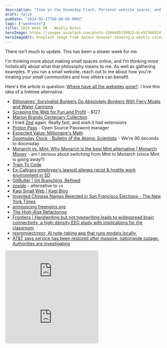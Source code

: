 ```yaml
---
description: "Time on the Doomsday Clock, Personal website spaces, and AT&T outage."
draft: false
pubDate: "2024-02-27T08:00:00.000Z"
tags: ["weeknote"]
title: 2024 Week 08 - Weekly Notes
heroImage: https://images.unsplash.com/photo-1506485338023-6ce5f36692df?ixlib=rb-4.0.3&ixid=M3wxMjA3fDB8MHxwaG90by1wYWdlfHx8fGVufDB8fHx8fA%3D%3D&auto=format&fit=crop&w=2370&q=80
heroImageAlt: Unsplash image from Jazmin Quaynor showing a weekly calendar
---
```


There isn't much to update. This has been a slower week for me.

I'm thinking more about making small spaces online, and I'm thinking more
holistically about what that philosophy means to me. As well as gathering examples.
If you run a small website, reach out to me about how you're treating your small
communities and how others can benefit.

Here's the article in question: [Where have all the websites gone?](https://www.fromjason.xyz/p/notebook/where-have-all-the-websites-gone/). I love this idea of a linktree alternative.

- [Billionaires' Survivalist Bunkers Go Absolutely Bonkers With Fiery Moats and Water Cannons](https://www.hollywoodreporter.com/lifestyle/lifestyle-news/bunkers-billionaires-survive-apocalypse-cost-features-1235822762/)
- [Scraping the Web for Fun and Profit](https://jakobgreenfeld.gumroad.com/l/scraping) - $127
- [Marlon Brando Centenary Collection](https://www.parkcircus.com/latest/P2753-Marlon-Brando-Centenary-Collection)
- I tried [Zed](https://zed.dev/) again. Really fast, and wish it had extensions
- [Proton Pass](https://proton.me/pass) - Open Source Password manager
- [Expected Value: Millionaire's Math](https://foreverjobless.com/ev-millionaires-math/)
- [Doomsday Clock - Bulletin of the Atomic Scientists](https://thebulletin.org/doomsday-clock/) - We're 90 seconds to doomsday
- [Monarch vs. Mint: Why Monarch is the best Mint alternative | Monarch Money](https://www.monarchmoney.com/compare/mint-alternative?rdt_cid=4872517632399600086&utm_campaign=remarketingsignups&utm_medium=cpc&utm_source=reddit) - am I serious about switching from Mint to Monarch (since Mint is going away?)
- [Train To Code](https://traintocode.com/projects/pirate-gpt/)
- [Ex-Caltrans employee's lawsuit alleges racist & hostile work environment in SD](https://www.10news.com/news/local-news/former-san-diego-caltrans-employee-sues-agency-over-alleged-racist-hostile-work-environment)
- [GitButler | Git Branching, Refined](https://gitbutler.com/)
- [zoxide](https://github.com/ajeetdsouza/zoxide) - alternative to `cd`
- [Kagi Small Web | Kagi Blog](https://blog.kagi.com/small-web)
- [Invented Chinese Names Rejected in San Francisco Elections - The New York Times](https://www.nytimes.com/2024/02/18/us/chinese-ballot-names-san-francisco.html?unlocked_article_code=1.Wk0.ZgeE._SK9OR89E_fF&smid=url-share)
- [announcing freenginx.org](https://mailman.nginx.org/pipermail/nginx-devel/2024-February/K5IC6VYO2PB7N4HRP2FUQIBIBCGP4WAU.html?utm_source=changelog-news)
- [The High-Risk Refactoring](https://webup.org/blog/the-high-risk-refactoring/?utm_source=changelog-news)
- [Frontiers | Handwriting but not typewriting leads to widespread brain connectivity: a high-density EEG study with implications for the classroom](https://www.frontiersin.org/journals/psychology/articles/10.3389/fpsyg.2023.1219945/full?utm_source=changelog-news)
- [reorproject/reor: AI note-taking app that runs models locally.](https://github.com/reorproject/reor?utm_source=changelog-news)
- [AT&T says service has been restored after massive, nationwide outage. Authorities are investigating](https://www.cnn.com/2024/02/22/tech/att-cell-service-outage/index.html)

<iframe 
  class="aspect-video w-full my-2"
  src="https://www.youtube.com/embed/OHuLnaY7Nxs"
  title="chantastic is a Raycast newbie. What can he do?"
  frameborder="0"
  allow="accelerometer; autoplay; clipboard-write; encrypted-media; gyroscope; picture-in-picture; web-share"
  allowfullscreen></iframe>

<iframe 
  class="aspect-video w-full my-2"
  src="https://www.youtube.com/embed/9IiTdSnmS7E"
  title="Sisyphus and the Impossible Dream"
  frameborder="0"
  allow="accelerometer; autoplay; clipboard-write; encrypted-media; gyroscope; picture-in-picture; web-share"
  allowfullscreen></iframe>
